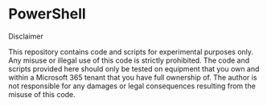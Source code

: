 # PowerShell
Disclaimer

This repository contains code and scripts for experimental purposes only. Any misuse or illegal use of this code is strictly prohibited. The code and scripts provided here should only be tested on equipment that you own and within a Microsoft 365 tenant that you have full ownership of. The author is not responsible for any damages or legal consequences resulting from the misuse of this code.
